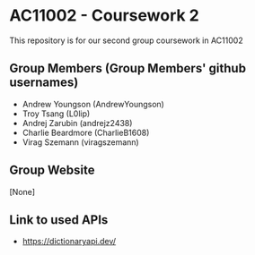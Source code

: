 # AC11002 - Coursework 2
This repository is for our second group coursework in AC11002

## Group Members (Group Members' github usernames)
- Andrew Youngson (AndrewYoungson)
- Troy Tsang (L0lip)
- Andrej Zarubin (andrejz2438)
- Charlie Beardmore (CharlieB1608)
- Virag Szemann (viragszemann)

## Group Website
[None]

## Link to used APIs
- https://dictionaryapi.dev/

